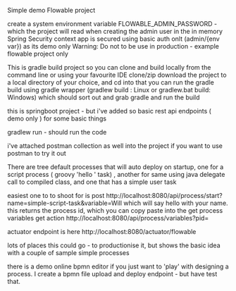 Simple demo Flowable project 

create a system environment variable FLOWABLE_ADMIN_PASSWORD - which the project will read when creating the admin user in the in memory Spring Security context 
app is secured using basic auth onlt (admin/{env var}) as its demo only 
Warning: Do not to be use in production - example flowable project only 

This is gradle build project so you can clone and build locally from the command line or using your favourite IDE
clone/zip download the project to a local directory of your choice, and cd into that 
you can run the gradle build using gradle wrapper (gradlew build : Linux or gradlew.bat build: Windows) which should sort out and grab gradle and run the build 

this is springboot project - but i've added so basic rest api endpoints ( demo only ) for some basic things 

gradlew run - should run the code 

i've attached postman collection as well into the project if you want to use postman to try it out 

There are tree default processes that will auto deploy on startup, one for a script process ( groovy 'hello <name>' task) , another for same using java delegate call to compiled class, and one that has a simple user task

easiest one to to shoot for is post http://localhost:8080/api/process/start?name=simple-script-task&variable=Will   which will say hello with your name.  this returns the process id, which you can copy paste into the get process variables get action http://localhost:8080/api/process/variables?pid=<pastehere>

actuator endpoint is here http://localhost:8080/actuator/flowable

lots of places this could go - to productionise it, but shows the basic idea with a couple of sample simple processes 

there is a demo online bpmn editor if you just want to 'play' with designing a process.  I create a bpmn file upload and deploy endpoint - but have test that.




